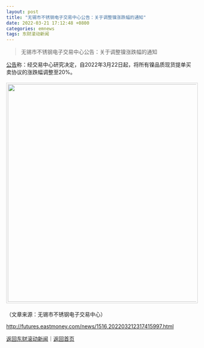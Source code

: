 ```yaml
---
layout: post
title: "无锡市不锈钢电子交易中心公告：关于调整镍涨跌幅的通知"
date: 2022-03-21 17:12:48 +0800
categories: emnews
tags: 东财滚动新闻
---
```

> 无锡市不锈钢电子交易中心公告：关于调整镍涨跌幅的通知

<p><span id="Info.3332"><a href="http://data.eastmoney.com/notices/" class="infokey">公告</a></span>称：经交易中心研究决定，自2022年3月22日起，将所有镍品质现货提单买卖协议的涨跌幅调整至20%。</p><center><img src="https://dfscdn.dfcfw.com/download/D24624774178024025404_w952h534.jpg" width="580" emheight="325" style="border:#d1d1d1 1px solid;padding:3px;margin:5px 0;" /></center><p class="em_media">（文章来源：无锡市不锈钢电子交易中心）</p>

<http://futures.eastmoney.com/news/1516,202203212317415997.html>

[返回东财滚动新闻](//finews.withounder.com/emnews/)｜[返回首页](//finews.withounder.com/)